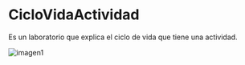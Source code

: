 # CicloVidaActividad
Es un laboratorio que explica el ciclo de vida que tiene una actividad.

![imagen1](Img/img1)
